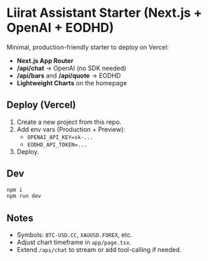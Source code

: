 # Liirat Assistant Starter (Next.js + OpenAI + EODHD)

Minimal, production-friendly starter to deploy on Vercel:
- **Next.js App Router**
- **/api/chat** → OpenAI (no SDK needed)
- **/api/bars** and **/api/quote** → EODHD
- **Lightweight Charts** on the homepage

## Deploy (Vercel)
1. Create a new project from this repo.
2. Add env vars (Production + Preview):
   - `OPENAI_API_KEY=sk-...`
   - `EODHD_API_TOKEN=...`
3. Deploy.

## Dev
```bash
npm i
npm run dev
```

## Notes
- Symbols: `BTC-USD.CC`, `XAUUSD.FOREX`, etc.
- Adjust chart timeframe in `app/page.tsx`.
- Extend `/api/chat` to stream or add tool-calling if needed.
